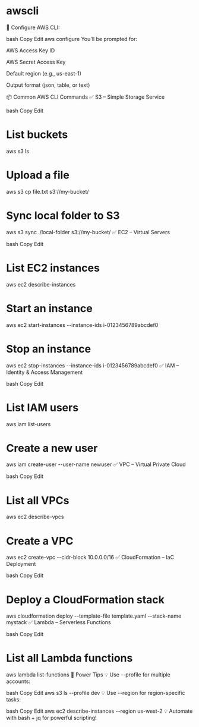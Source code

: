 # awscli
📌 Configure AWS CLI:

bash
Copy
Edit
aws configure
You'll be prompted for:

AWS Access Key ID

AWS Secret Access Key

Default region (e.g., us-east-1)

Output format (json, table, or text)

📦 Common AWS CLI Commands
✅ S3 – Simple Storage Service

bash
Copy
Edit
# List buckets
aws s3 ls

# Upload a file
aws s3 cp file.txt s3://my-bucket/

# Sync local folder to S3
aws s3 sync ./local-folder s3://my-bucket/
✅ EC2 – Virtual Servers

bash
Copy
Edit
# List EC2 instances
aws ec2 describe-instances

# Start an instance
aws ec2 start-instances --instance-ids i-0123456789abcdef0

# Stop an instance
aws ec2 stop-instances --instance-ids i-0123456789abcdef0
✅ IAM – Identity & Access Management

bash
Copy
Edit
# List IAM users
aws iam list-users

# Create a new user
aws iam create-user --user-name newuser
✅ VPC – Virtual Private Cloud

bash
Copy
Edit
# List all VPCs
aws ec2 describe-vpcs

# Create a VPC
aws ec2 create-vpc --cidr-block 10.0.0.0/16
✅ CloudFormation – IaC Deployment

bash
Copy
Edit
# Deploy a CloudFormation stack
aws cloudformation deploy --template-file template.yaml --stack-name mystack
✅ Lambda – Serverless Functions

bash
Copy
Edit
# List all Lambda functions
aws lambda list-functions
🧠 Power Tips
💡 Use --profile for multiple accounts:

bash
Copy
Edit
aws s3 ls --profile dev
💡 Use --region for region-specific tasks:

bash
Copy
Edit
aws ec2 describe-instances --region us-west-2
💡 Automate with bash + jq for powerful scripting!
